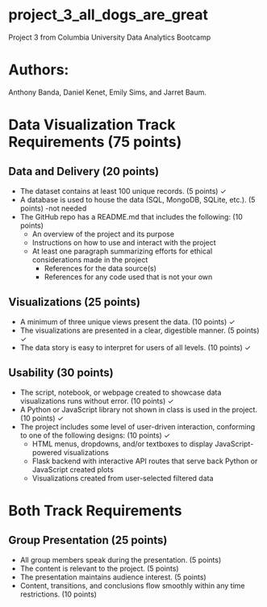 # project_3_all_dogs_are_great
Project 3 from Columbia University Data Analytics Bootcamp

# Authors:
Anthony Banda, Daniel Kenet, Emily Sims, and Jarret Baum. 

# Data Visualization Track Requirements (75 points)

## Data and Delivery (20 points)
- The dataset contains at least 100 unique records. (5 points) ✓
- A database is used to house the data (SQL, MongoDB, SQLite, etc.). (5 points) -not needed
- The GitHub repo has a README.md that includes the following: (10 points) 
  - An overview of the project and its purpose
  - Instructions on how to use and interact with the project
  - At least one paragraph summarizing efforts for ethical considerations made in the project
    - References for the data source(s)
    - References for any code used that is not your own

## Visualizations (25 points)
- A minimum of three unique views present the data. (10 points) ✓
- The visualizations are presented in a clear, digestible manner. (5 points) ✓
- The data story is easy to interpret for users of all levels. (10 points) ✓

## Usability (30 points)
- The script, notebook, or webpage created to showcase data visualizations runs without error. (10 points) ✓
- A Python or JavaScript library not shown in class is used in the project. (10 points) ✓
- The project includes some level of user-driven interaction, conforming to one of the following designs: (10 points) ✓
  - HTML menus, dropdowns, and/or textboxes to display JavaScript-powered visualizations
  - Flask backend with interactive API routes that serve back Python or JavaScript created plots
  - Visualizations created from user-selected filtered data
  
# Both Track Requirements
## Group Presentation (25 points)
- All group members speak during the presentation. (5 points)
- The content is relevant to the project. (5 points)
- The presentation maintains audience interest. (5 points)
- Content, transitions, and conclusions flow smoothly within any time restrictions. (10 points)
